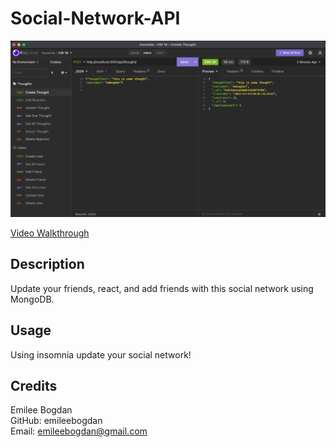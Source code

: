 # Social-Network-API

<img src="./appscreenshot.png" alt="App screenshot">

<a href="https://drive.google.com/file/d/1pmv8KzEUI_AMV9kfCH2k27t-HZhCJeZF/view" target="_blank">Video Walkthrough</a>

## Description

Update your friends, react, and add friends with this social network using MongoDB. 

## Usage

Using insomnia update your social network! 

## Credits

Emilee Bogdan <br>
GitHub: emileebogdan <br>
Email: emileebogdan@gmail.com <br>